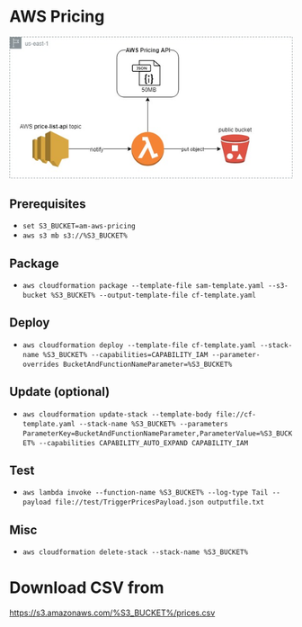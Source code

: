 # AWS Pricing

![architecture](./doc/AWS-Pricing.jpg)

## Prerequisites
* `set S3_BUCKET=am-aws-pricing`
* `aws s3 mb s3://%S3_BUCKET%`

## Package
* `aws cloudformation package --template-file sam-template.yaml --s3-bucket %S3_BUCKET% --output-template-file cf-template.yaml`

## Deploy
* `aws cloudformation deploy --template-file cf-template.yaml --stack-name %S3_BUCKET% --capabilities=CAPABILITY_IAM --parameter-overrides BucketAndFunctionNameParameter=%S3_BUCKET%`

## Update (optional)
* `aws cloudformation update-stack --template-body file://cf-template.yaml --stack-name %S3_BUCKET% --parameters ParameterKey=BucketAndFunctionNameParameter,ParameterValue=%S3_BUCKET% --capabilities CAPABILITY_AUTO_EXPAND CAPABILITY_IAM`

## Test
* `aws lambda invoke --function-name %S3_BUCKET% --log-type Tail --payload file://test/TriggerPricesPayload.json outputfile.txt`


## Misc
* `aws cloudformation delete-stack --stack-name %S3_BUCKET%`


# Download CSV from
https://s3.amazonaws.com/%S3_BUCKET%/prices.csv